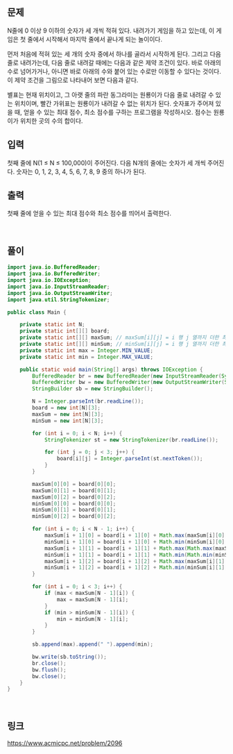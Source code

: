## 문제
N줄에 0 이상 9 이하의 숫자가 세 개씩 적혀 있다. 내려가기 게임을 하고 있는데, 이 게임은 첫 줄에서 시작해서 마지막 줄에서 끝나게 되는 놀이이다.

먼저 처음에 적혀 있는 세 개의 숫자 중에서 하나를 골라서 시작하게 된다. 그리고 다음 줄로 내려가는데, 다음 줄로 내려갈 때에는 다음과 같은 제약 조건이 있다. 바로 아래의 수로 넘어가거나, 아니면 바로 아래의 수와 붙어 있는 수로만 이동할 수 있다는 것이다. 이 제약 조건을 그림으로 나타내어 보면 다음과 같다.

별표는 현재 위치이고, 그 아랫 줄의 파란 동그라미는 원룡이가 다음 줄로 내려갈 수 있는 위치이며, 빨간 가위표는 원룡이가 내려갈 수 없는 위치가 된다. 숫자표가 주어져 있을 때, 얻을 수 있는 최대 점수, 최소 점수를 구하는 프로그램을 작성하시오. 점수는 원룡이가 위치한 곳의 수의 합이다.

## 입력
첫째 줄에 N(1 ≤ N ≤ 100,000)이 주어진다. 다음 N개의 줄에는 숫자가 세 개씩 주어진다. 숫자는 0, 1, 2, 3, 4, 5, 6, 7, 8, 9 중의 하나가 된다.

## 출력
첫째 줄에 얻을 수 있는 최대 점수와 최소 점수를 띄어서 출력한다.

<br>

## 풀이
```java
import java.io.BufferedReader;
import java.io.BufferedWriter;
import java.io.IOException;
import java.io.InputStreamReader;
import java.io.OutputStreamWriter;
import java.util.StringTokenizer;

public class Main {

	private static int N;
	private static int[][] board;
	private static int[][] maxSum; // maxSum[i][j] = i 행 j 열까지 더한 최댓값
	private static int[][] minSum; // minSum[i][j] = i 행 j 열까지 더한 최솟값
	private static int max = Integer.MIN_VALUE;
	private static int min = Integer.MAX_VALUE;

	public static void main(String[] args) throws IOException {
		BufferedReader br = new BufferedReader(new InputStreamReader(System.in));
		BufferedWriter bw = new BufferedWriter(new OutputStreamWriter(System.out));
		StringBuilder sb = new StringBuilder();

		N = Integer.parseInt(br.readLine());
		board = new int[N][3];
		maxSum = new int[N][3];
		minSum = new int[N][3];

		for (int i = 0; i < N; i++) {
			StringTokenizer st = new StringTokenizer(br.readLine());

			for (int j = 0; j < 3; j++) {
				board[i][j] = Integer.parseInt(st.nextToken());
			}
		}

		maxSum[0][0] = board[0][0];
		maxSum[0][1] = board[0][1];
		maxSum[0][2] = board[0][2];
		minSum[0][0] = board[0][0];
		minSum[0][1] = board[0][1];
		minSum[0][2] = board[0][2];

		for (int i = 0; i < N - 1; i++) {
			maxSum[i + 1][0] = board[i + 1][0] + Math.max(maxSum[i][0], maxSum[i][1]);
			minSum[i + 1][0] = board[i + 1][0] + Math.min(minSum[i][0], minSum[i][1]);
			maxSum[i + 1][1] = board[i + 1][1] + Math.max(Math.max(maxSum[i][0], maxSum[i][1]), maxSum[i][2]);
			minSum[i + 1][1] = board[i + 1][1] + Math.min(Math.min(minSum[i][0], minSum[i][1]), minSum[i][2]);
			maxSum[i + 1][2] = board[i + 1][2] + Math.max(maxSum[i][1], maxSum[i][2]);
			minSum[i + 1][2] = board[i + 1][2] + Math.min(minSum[i][1], minSum[i][2]);
		}

		for (int i = 0; i < 3; i++) {
			if (max < maxSum[N - 1][i]) {
				max = maxSum[N - 1][i];
			}
			if (min > minSum[N - 1][i]) {
				min = minSum[N - 1][i];
			}
		}

		sb.append(max).append(" ").append(min);

		bw.write(sb.toString());
		br.close();
		bw.flush();
		bw.close();
	}
}
```

<br>

## 링크
https://www.acmicpc.net/problem/2096
